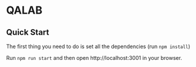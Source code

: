 # QALAB

## Quick Start

The first thing you need to do is set all the dependencies (run `npm install`)  

Run `npm run start` and then open http://localhost:3001 in your browser. 



